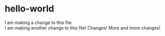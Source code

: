# hello-world

I am making a change to this file  
I am making another change to this file! 
Changes! 
More and more changes!

